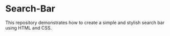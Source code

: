 # Search-Bar
This repository demonstrates how to create a simple and stylish search bar using HTML and CSS.
